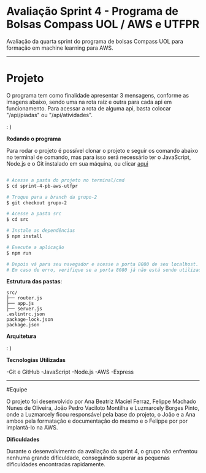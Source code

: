 # Avaliação Sprint 4 - Programa de Bolsas Compass UOL / AWS e UTFPR

Avaliação da quarta sprint do programa de bolsas Compass UOL para formação em machine learning para AWS.

***

# Projeto

O programa tem como finalidade apresentar 3 mensagens, conforme as imagens abaixo, sendo uma na rota raiz e outra para cada api em funcionamento. Para acessar a rota de alguma api, basta colocar "/api/piadas" ou "/api/atividades".

: )

**Rodando o programa**

Para rodar o projeto é possível clonar o projeto e seguir os comando abaixo no terminal de comando, mas para isso será necessário ter o JavaScript, Node.js e o Git instalado em sua máquina, ou clicar <a href="http://sprint4-env.eba-cgi5sau5.us-east-1.elasticbeanstalk.com/">aqui</a>

```bash

# Acesse a pasta do projeto no terminal/cmd
$ cd sprint-4-pb-aws-utfpr

# Troque para a branch da grupo-2 
$ git checkout grupo-2

# Acesse a pasta src
$ cd src

# Instale as dependências
$ npm install

# Execute a aplicação
$ npm run

# Depois vá para seu navegador e acesse a porta 8080 de seu localhost.
# Em caso de erro, verifique se a porta 8080 já não está sendo utilizada por outra aplicação
```

**Estrutura das pastas**:

```
src/
├── router.js
├── app.js
├── server.js
.eslintrc.json
package-lock.json
package.json

```

**Arquitetura**

: )

**Tecnologias Utilizadas**

-Git e GitHub
-JavaScript
-Node.js
-AWS
-Express

***

#Equipe

O projeto foi desenvolvido por Ana Beatriz Maciel Ferraz, Felippe Machado Nunes de Oliveira, João Pedro Vaciloto Montilha e Luzmarcely Borges Pinto, onde a Luzmarcely ficou responsável pela base do projeto, o João e a Ana ambos pela formatação e documentação do mesmo e o Felippe por por implantá-lo na AWS.

**Dificuldades**

Durante o desenvolvimento da avaliação da sprint 4, o grupo não enfrentou nenhuma grande dificuldade, conseguindo superar as pequenas dificuldades encontradas rapidamente.
